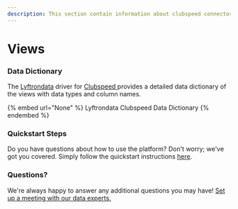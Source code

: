 ```yaml
---
description: This section contain information about clubspeed connector views information
---
```


# Views

### Data Dictionary

The [Lyftrondata](https://www.lyftrondata.com/) driver for [Clubspeed](https://www.lyftrondata.com/integration/sales-analytics/clubspeed//)[ ](https://www.lyftrondata.com/integration/clubspeed/)provides a detailed data dictionary of the views with data types and column names.

{% embed url="None" %}
Lyftrondata Clubspeed Data Dictionary
{% endembed %}

### Quickstart Steps

Do you have questions about how to use the platform? Don't worry; we've got you covered. Simply follow the quickstart instructions [here](../README.md).

### Questions? <a href="#questions" id="questions"></a>

We're always happy to answer any additional questions you may have! [Set up a meeting with our data experts.](https://www.lyftrondata.com/book-a-meeting/)


